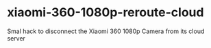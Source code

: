 # xiaomi-360-1080p-reroute-cloud
Smal hack to disconnect the Xiaomi 360 1080p Camera from its cloud server
